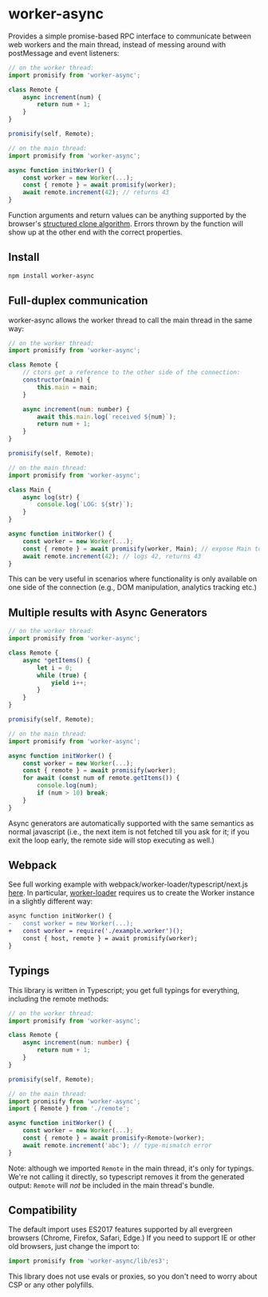 # worker-async
Provides a simple promise-based RPC interface to communicate between web workers and the main thread, instead of messing around with postMessage and event listeners:
```js
// on the worker thread:
import promisify from 'worker-async';

class Remote {
    async increment(num) {
        return num + 1;
    }
}

promisify(self, Remote);

// on the main thread:
import promisify from 'worker-async';

async function initWorker() {
    const worker = new Worker(...);
    const { remote } = await promisify(worker);
    await remote.increment(42); // returns 43
}
```

Function arguments and return values can be anything supported by the browser's [structured clone algorithm](https://developer.mozilla.org/en-US/docs/Web/API/Web_Workers_API/Structured_clone_algorithm). Errors thrown by the function will show up at the other end with the correct properties.

## Install
```sh
npm install worker-async
```

## Full-duplex communication
worker-async allows the worker thread to call the main thread in the same way:
```js
// on the worker thread:
import promisify from 'worker-async';

class Remote {
    // ctors get a reference to the other side of the connection:
    constructor(main) {
        this.main = main;
    }

    async increment(num: number) {
        await this.main.log(`received ${num}`);
        return num + 1;
    }
}

promisify(self, Remote);

// on the main thread:
import promisify from 'worker-async';

class Main {
    async log(str) {
        console.log(`LOG: ${str}`);
    }
}

async function initWorker() {
    const worker = new Worker(...);
    const { remote } = await promisify(worker, Main); // expose Main to worker
    await remote.increment(42); // logs 42, returns 43
}
```

This can be very useful in scenarios where functionality is only available on one side of the connection (e.g., DOM manipulation, analytics tracking etc.)


## Multiple results with Async Generators
```js
// on the worker thread:
import promisify from 'worker-async';

class Remote {
    async *getItems() {
        let i = 0;
        while (true) {
            yield i++;
        }
    }
}

promisify(self, Remote);

// on the main thread:
import promisify from 'worker-async';

async function initWorker() {
    const worker = new Worker(...);
    const { remote } = await promisify(worker);
    for await (const num of remote.getItems()) {
        console.log(num);
        if (num > 10) break;
    }
}

```

Async generators are automatically supported with the same semantics as normal javascript (i.e., the next item is not fetched till you ask for it; if you exit the loop early, the remote side will stop executing as well.)


## Webpack
See full working example with webpack/worker-loader/typescript/next.js [here](https://github.com/vishwam/worker-async-nextjs#readme). In particular, [worker-loader](https://github.com/webpack-contrib/worker-loader) requires us to create the Worker instance in a slightly different way:
```diff
async function initWorker() {
-   const worker = new Worker(...);
+   const worker = require('./example.worker')();
    const { host, remote } = await promisify(worker);
}
```


## Typings
This library is written in Typescript; you get full typings for everything, including the remote methods:
```ts
// on the worker thread:
import promisify from 'worker-async';

class Remote {
    async increment(num: number) {
        return num + 1;
    }
}

promisify(self, Remote);

// on the main thread:
import promisify from 'worker-async';
import { Remote } from './remote';

async function initWorker() {
    const worker = new Worker(...);
    const { remote } = await promisify<Remote>(worker);
    await remote.increment('abc'); // type-mismatch error
}
```


Note: although we imported `Remote` in the main thread, it's only for typings. We're not calling it directly, so typescript removes it from the generated output: `Remote` will _not_ be included in the main thread's bundle.


## Compatibility
The default import uses ES2017 features supported by all evergreen browsers (Chrome, Firefox, Safari, Edge.) If you need to support IE or other old browsers, just change the import to:
```js
import promisify from 'worker-async/lib/es3';
```

This library does not use evals or proxies, so you don't need to worry about CSP or any other polyfills.
